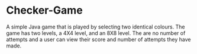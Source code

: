 # Checker-Game
A simple Java game that is played by selecting two identical colours. The game has two levels, a 4X4 level, and an 8X8 level. The are no number of attempts and a user can view their score and number of attempts they have made.
